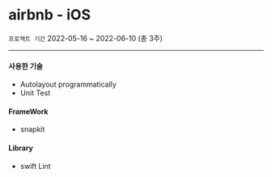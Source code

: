 # airbnb - iOS
`프로젝트 기간` 2022-05-16 ~ 2022-06-10 (총 3주)

---

#### 사용한 기술

- Autolayout programmatically
- Unit Test


#### FrameWork
- snapkit


#### Library
- swift Lint

